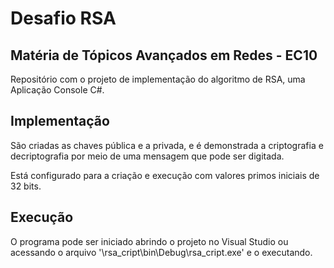 # Desafio RSA
## Matéria de Tópicos Avançados em Redes - EC10

Repositório com o projeto de implementação do algoritmo de RSA, uma Aplicação Console C#.

## Implementação

São criadas as chaves pública e a privada, e é demonstrada a criptografia e decriptografia por meio de uma mensagem que pode ser digitada.

Está configurado para a criação e execução com valores primos iniciais de 32 bits.

## Execução

O programa pode ser iniciado abrindo o projeto no Visual Studio ou acessando o arquivo '\rsa_cript\bin\Debug\rsa_cript.exe' e o executando.
